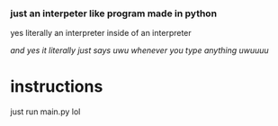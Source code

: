 ### just an interpeter like program made in python

yes literally an interpreter inside of an interpreter

_and yes it literally just says uwu whenever you type anything uwuuuu_

# instructions

just run main.py lol
